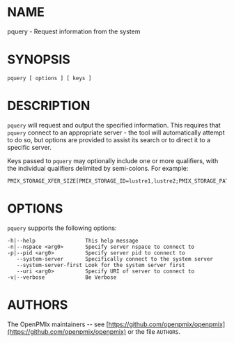 # NAME

pquery - Request information from the system

# SYNOPSIS

```
pquery [ options ] [ keys ]
```

# DESCRIPTION

`pquery` will request and output the specified information. This requires that `pquery` connect to an appropriate server - the tool will automatically attempt to do so, but options are provided to assist its search or to direct it to a specific server.

Keys passed to `pquery` may optionally include one or more qualifiers, with the
individual qualifiers delimited by semi-colons. For example:
```
PMIX_STORAGE_XFER_SIZE[PMIX_STORAGE_ID=lustre1,lustre2;PMIX_STORAGE_PATH=foo]
```
# OPTIONS

 `pquery` supports the following options:

```
-h|--help                This help message
-n|--nspace <arg0>       Specify server nspace to connect to
-p|--pid <arg0>          Specify server pid to connect to
   --system-server       Specifically connect to the system server
   --system-server-first Look for the system server first
   --uri <arg0>          Specify URI of server to connect to
-v|--verbose             Be Verbose
```

# AUTHORS

The OpenPMIx maintainers -- see
[https://github.com/openpmix/openpmix](https://github.com/openpmix/openpmix)
or the file `AUTHORS`.
